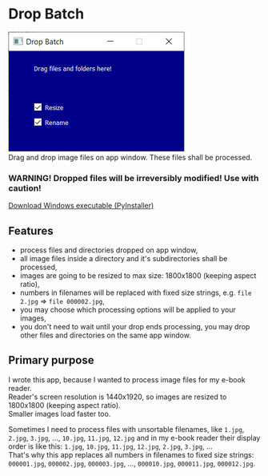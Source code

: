 # Drop Batch
![App Window](README_files/AppScreenshot.png)  
Drag and drop image files on app window. These files shall be processed.
### WARNING! Dropped files will be irreversibly modified! Use with caution!
[Download Windows executable (PyInstaller)](https://github.com/JasonSpine/DropBatch/releases/download/v1.0/DropBatch.zip)
## Features
* process files and directories dropped on app window,
* all image files inside a directory and it's subdirectories shall be processed,
* images are going to be resized to max size: 1800x1800 (keeping aspect ratio),
* numbers in filenames will be replaced with fixed size strings, e.g. ``file 2.jpg`` => ``file 000002.jpg``,
* you may choose which processing options will be applied to your images,
* you don't need to wait until your drop ends processing, you may drop other files and directories on the same app window.

## Primary purpose
I wrote this app, because I wanted to process image files for my e-book reader.  
Reader's screen resolution is 1440x1920, so images are resized to 1800x1800 (keeping aspect ratio).  
Smaller images load faster too.  
  
Sometimes I need to process files with unsortable filenames, like ``1.jpg``, ``2.jpg``, ``3.jpg``, ..., ``10.jpg``, ``11.jpg``, ``12.jpg`` and in my e-book reader their display order is like this: ``1.jpg``, ``10.jpg``, ``11.jpg``, ``12.jpg``, ``2.jpg``, ``3.jpg``, ...  
That's why this app replaces all numbers in filenames to fixed size strings: ``000001.jpg``, ``000002.jpg``, ``000003.jpg``, ..., ``000010.jpg``, ``000011.jpg``, ``000012.jpg``.
